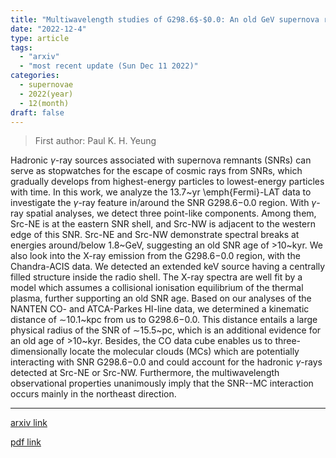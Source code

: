 ```yaml
---
title: "Multiwavelength studies of G298.6$-$0.0: An old GeV supernova remnant interacting with molecular clouds"
date: "2022-12-4"
type: article
tags:
  - "arxiv"
  - "most recent update (Sun Dec 11 2022)"
categories:
  - supernovae
  - 2022(year)
  - 12(month)
draft: false
---
```


> First author: Paul K. H. Yeung

 Hadronic $\gamma$-ray sources associated with supernova remnants (SNRs) can
serve as stopwatches for the escape of cosmic rays from SNRs, which gradually
develops from highest-energy particles to lowest-energy particles with time. In
this work, we analyze the 13.7~yr \emph{Fermi}-LAT data to investigate the
$\gamma$-ray feature in/around the SNR G298.6$-$0.0 region. With $\gamma$-ray
spatial analyses, we detect three point-like components. Among them, Src-NE is
at the eastern SNR shell, and Src-NW is adjacent to the western edge of this
SNR. Src-NE and Src-NW demonstrate spectral breaks at energies around/below
1.8~GeV, suggesting an old SNR age of $>$10~kyr. We also look into the X-ray
emission from the G298.6$-$0.0 region, with the Chandra-ACIS data. We detected
an extended keV source having a centrally filled structure inside the radio
shell. The X-ray spectra are well fit by a model which assumes a collisional
ionisation equilibrium of the thermal plasma, further supporting an old SNR
age. Based on our analyses of the NANTEN CO- and ATCA-Parkes HI-line data, we
determined a kinematic distance of $\sim$10.1~kpc from us to G298.6$-$0.0. This
distance entails a large physical radius of the SNR of $\sim$15.5~pc, which is
an additional evidence for an old age of $>$10~kyr. Besides, the CO data cube
enables us to three-dimensionally locate the molecular clouds (MCs) which are
potentially interacting with SNR G298.6$-$0.0 and could account for the
hadronic $\gamma$-rays detected at Src-NE or Src-NW. Furthermore, the
multiwavelength observational properties unanimously imply that the SNR--MC
interaction occurs mainly in the northeast direction.

---
[arxiv link](http://arxiv.org/abs/2212.01851v1)

[pdf link](http://arxiv.org/pdf/2212.01851v1)